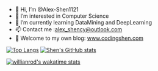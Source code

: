 - 👋 Hi, I’m @Alex-Shen1121
- 👀 I’m interested in Computer Science
- 🌱 I’m currently learning DataMining and DeepLearning
- 📫 Contact me :alex_shency@outlook.com
- 👏 Welcome to my own blog: www.codingshen.com

<!---
Alex-Shen1121/Alex-Shen1121 is a ✨ special ✨ repository because its `README.md` (this file) appears on your GitHub profile.
You can click the Preview link to take a look at your changes.
--->
[![Top Langs](https://github-readme-stats.vercel.app/api/top-langs/?username=Alex-Shen1121&layout=compact&show_icons=true&theme=blueberry)](https://github.com/anuraghazra/github-readme-stats) [![Shen's GitHub stats](https://github-readme-stats.vercel.app/api?username=Alex-Shen1121&show_icons=true&theme=blueberry)](https://github.com/anuraghazra/github-readme-stats)

[![willianrod's wakatime stats](https://github-readme-stats.vercel.app/api/wakatime?username=alex_shency&v=2)](https://github.com/anuraghazra/github-readme-stats)
